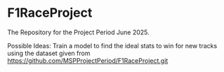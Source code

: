 # F1RaceProject
The Repository for the Project Period June 2025.

Possible Ideas:
Train a model to find the ideal stats to win for new tracks using the dataset given from https://github.com/MSPProjectPeriod/F1RaceProject.git

